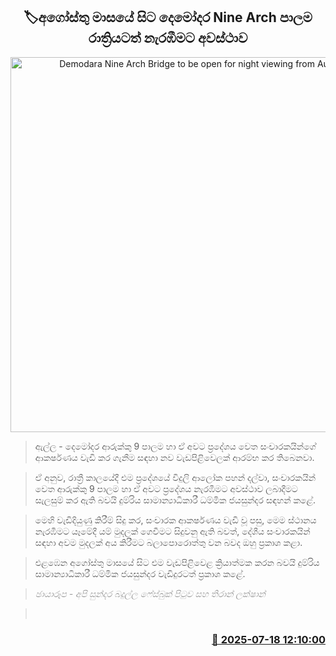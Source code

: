 <p align='center'><b><h2 align='center' title='Demodara Nine Arch Bridge to be open for night viewing from August'>🏷අගෝස්තු මාසයේ සිට දෙමෝදර Nine Arch පාලම රාත්‍රියටත් නැරඹීමට අවස්ථාව</h2></b></p>
<p align='center'><img src='https://helakuru.sgp1.cdn.digitaloceanspaces.com/esana/images/lib/9-arch-brich-iop.jpg' width='600' alt='Demodara Nine Arch Bridge to be open for night viewing from August'></p>

> ඇල්ල - දෙමෝදර ආරුක්කු 9 පාලම හා ඒ අවට ප්‍රදේශය වෙත සංචාරකයින්ගේ ආකර්ෂණය වැඩි කර ගැනීම සඳහා නව වැඩපිළිවෙලක් ආරම්භ කර තිබෙනවා.

> ඒ අනුව, රාත්‍රී කාලයේදී එම ප්‍රදේශයේ විදුලි ආලෝක පහන් දල්වා, සංචාරකයින් වෙත ආරුක්කු 9 පාලම හා ඒ අවට ප්‍රදේශය නැරඹීමට අවස්ථාව ලබාදීමට සැලසුම් කර ඇති බවයි දුම්රිය සාමාන්‍යාධිකාරී ධම්මික ජයසුන්දර සඳහන් කළේ.

> මෙහි වැඩිදියුණු කිරීම් සිදු කර, සංචාරක ආකර්ෂණය වැඩි වූ පසු, මෙම ස්ථානය නැරඹීමට යෑමේදී යම් මුදලක් ගෙවීමට සිදුවනු ඇති බවත්, දේශීය සංචාරකයින් සඳහා අවම මුදලක් අය කිරීමට බලාපොරොත්තු වන බවද ඔහු ප්‍රකාශ කළා.

> එළඹෙන අගෝස්තු මාසයේ සිට එම වැඩපිළිවෙළ ක්‍රියාත්මක කරන බවයි දුම්රිය සාමාන්‍යාධිකාරී ධම්මික ජයසුන්දර වැඩිදුරටත් ප්‍රකාශ කළේ.

> <span style='color:#999999'><em>ඡායාරූප - අපි සුන්දර බදුල්ල ෆේස්බුක් පිටුව සහ තිරාන් ලක්ෂාන්</em></span>

>  



<h3 align='right'><a href='https://www.helakuru.lk/esana/p/111962/'>📅 2025-07-18 12:10:00</a></h3>
